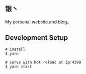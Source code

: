 ## 银丶

My personal website and blog。

## Development Setup

```shell
# install
$ yarn

# serve with hot reload at ip:4399
$ yarn start
```
